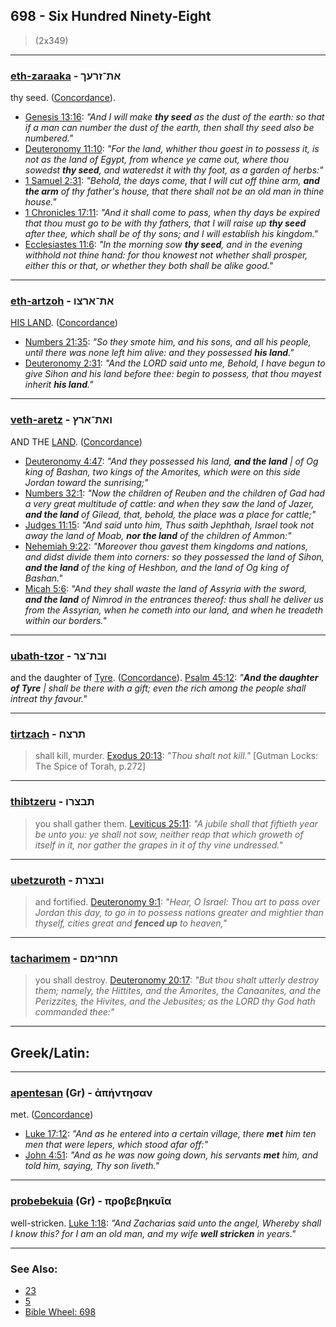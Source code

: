 ## 698 - Six Hundred Ninety-Eight
> (2x349)

---

### [eth-zaraaka](/keys/ATh-ZROK) - את־זרעך
thy seed. ([Concordance](https://biblehub.com/hebrew/zaracha_2233.htm)).

- [Genesis 13:16](https://biblehub.com/genesis/13-16.htm): *"And I will make **thy seed** as the dust of the earth: so that if a man can number the dust of the earth, then shall thy seed also be numbered."*
- [Deuteronomy 11:10](https://biblehub.com/deuteronomy/11-10.htm): *"For the land, whither thou goest in to possess it, is not as the land of Egypt, from whence ye came out, where thou sowedst **thy seed**, and wateredst it with thy foot, as a garden of herbs:"*
- [1 Samuel 2:31](https://biblehub.com/1_samuel/2-31.htm): *"Behold, the days come, that I will cut off thine arm, **and the arm** of thy father's house, that there shall not be an old man in thine house."*
- [1 Chronicles 17:11](https://biblehub.com/1_chronicles/17-11.htm): *"And it shall come to pass, when thy days be expired that thou must go to be with thy fathers, that I will raise up **thy seed** after thee, which shall be of thy sons; and I will establish his kingdom."*
- [Ecclesiastes 11:6](https://biblehub.com/ecclesiastes/11-6.htm): *"In the morning sow **thy seed**, and in the evening withhold not thine hand: for thou knowest not whether shall prosper, either this or that, or whether they both shall be alike good."*

---

### [eth-artzoh](/keys/ATh-ARTzV) - את־ארצו
[HIS LAND](/keys/ARTzV). ([Concordance](https://biblehub.com/hebrew/artzo_776.htm))

- [Numbers 21:35](https://biblehub.com/numbers/21-35.htm): *"So they smote him, and his sons, and all his people, until there was none left him alive: and they possessed **his land**."*
- [Deuteronomy 2:31](https://biblehub.com/deuteronomy/2-31.htm): *"And the LORD said unto me, Behold, I have begun to give Sihon and his land before thee: begin to possess, that thou mayest inherit **his land**."*

---

### [veth-aretz](/keys/VATh-ARTz) - ואת־ארץ
AND THE [LAND](/keys/ARTz). ([Concordance](https://biblehub.com/hebrew/eretz_776.htm))

- [Deuteronomy 4:47](https://biblehub.com/deuteronomy/4-47.htm): *"And they possessed his land, **and the land** | of Og king of Bashan, two kings of the Amorites, which were on this side Jordan toward the sunrising;"*
- [Numbers 32:1](https://biblehub.com/numbers/32-1.htm): *"Now the children of Reuben and the children of Gad had a very great multitude of cattle: and when they saw the land of Jazer, **and the land** of Gilead, that, behold, the place was a place for cattle;"*
- [Judges 11:15](https://biblehub.com/judges/11-15.htm): *"And said unto him, Thus saith Jephthah, Israel took not away the land of Moab, **nor the land** of the children of Ammon:"*
- [Nehemiah 9:22](https://biblehub.com/nehemiah/9-22.htm): *"Moreover thou gavest them kingdoms and nations, and didst divide them into corners: so they possessed the land of Sihon, **and the land** of the king of Heshbon, and the land of Og king of Bashan."*
- [Micah 5:6](https://biblehub.com/micah/5-6.htm): *"And they shall waste the land of Assyria with the sword, **and the land** of Nimrod in the entrances thereof: thus shall he deliver us from the Assyrian, when he cometh into our land, and when he treadeth within our borders."*

---

### [ubath-tzor](/keys/VBTh-TzR) - ובת־צר
and the daughter of [Tyre](/keys/TzR). ([Concordance](https://biblehub.com/hebrew/tzor_6865.htm)). [Psalm 45:12](https://biblehub.com/psalms/45-12.htm): *"**And the daughter of Tyre** | shall be there with a gift; even the rich among the people shall intreat thy favour."*

---

### [tirtzach](/keys/ThRTzCh) - תרצח
> shall kill, murder. [Exodus 20:13](https://biblehub.com/exodus/20-13.htm): *"Thou shalt not kill."* [Gutman Locks: The Spice of Torah, p.272]

---

### [thibtzeru](/keys/ThBTzRV) - תבצרו
> you shall gather them. [Leviticus 25:11](https://biblehub.com/leviticus/25-11.htm): *"A jubile shall that fiftieth year be unto you: ye shall not sow, neither reap that which groweth of itself in it, nor gather the grapes in it of thy vine undressed."*

---

### [ubetzuroth](/keys/VBTzRTh) - ובצרת
> and fortified. [Deuteronomy 9:1](https://biblehub.com/deuteronomy/9-1.htm): *"Hear, O Israel: Thou art to pass over Jordan this day, to go in to possess nations greater and mightier than thyself, cities great and **fenced up** to heaven,"*

---

### [tacharimem](/keys/ThChRIMM) - תחרימם
> you shall destroy. [Deuteronomy 20:17](https://biblehub.com/deuteronomy/20-17.htm): *"But thou shalt utterly destroy them; namely, the Hittites, and the Amorites, the Canaanites, and the Perizzites, the Hivites, and the Jebusites; as the LORD thy God hath commanded thee:"*

---

## Greek/Latin:

---

### [apentesan](/greek?word=aphnThsan) (Gr) - ἀπήντησαν
met. ([Concordance](https://biblehub.com/greek/ape_nte_san_528.htm))

- [Luke 17:12](https://biblehub.com/luke/17-12.htm): *"And as he entered into a certain village, there **met** him ten men that were lepers, which stood afar off:"*
- [John 4:51](https://biblehub.com/john/4-51.htm): *"And as he was now going down, his servants **met** him, and told him, saying, Thy son liveth."*

---

### [probebekuia](/greek?word=probebhkuia) (Gr) - προβεβηκυῖα
well-stricken. [Luke 1:18](https://biblehub.com/luke/1-18.htm): *"And Zacharias said unto the angel, Whereby shall I know this? for I am an old man, and my wife **well stricken** in years."*

---

### See Also:

- [23](23)
- [5](5)
- [Bible Wheel: 698](https://www.biblewheel.com//GR/GR_Database.php?SearchBy_Gematria=698)
